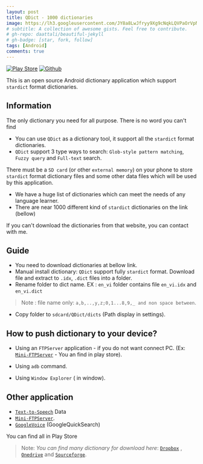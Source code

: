 ```yaml
---
layout: post
title: QDict - 1000 dictionaries
image: https://lh3.googleusercontent.com/JY8a8LwJfryy9Xg9cNqkLQVPaOrVpNQIdCA8zhIX0gXh6E3l78tea9WfyYuoP0yEldQ=s360
# subtitle: A collection of awesome gists. Feel free to contribute.
# gh-repo: daattali/beautiful-jekyll
# gh-badge: [star, fork, follow]
tags: [Android]
comments: true
---
```


[![Play Store](https://www.google.com/photos/about/static/images/badge_google_play_36dp.svg)](https://play.google.com/store/apps/details?id=com.annie.dictionary)
[![Github](https://github.com/namndbka/namndbka.github.io/blob/master/img/github.svg)](https://github.com/namndbka/QDict)


This is an open source Android dictionary application which support `stardict` format dictionaries.

## Information
The only dictionary you need for all purpose. There is no word you can't find

- You can use `QDict` as a dictionary tool, it support all the `stardict` format dictionaries.
- `QDict` support 3 type ways to search:  `Glob-style pattern matching`,  `Fuzzy query` and `Full-text` search.

There must be a `SD card` (or other `external memory`) on your phone to store `stardict` format dictionary files and some other data files which will be used by this application.

- We have a huge list of dictionaries which can meet the needs of any language learner.
- There are near 1000 different kind of `stardict` dictionaries on the link (bellow)

If you can't download the dictionaries from that website, you can contact with me.

## Guide 
- You need to download dictionaries at bellow link.
- Manual install dictionary: `QDict` support fully `stardict` format. Download file and extract to `.idx`, `.dict` files into a folder.
- Rename folder to dict name. EX : `en_vi` folder contains file `en_vi.idx` and `en_vi.dict`
 
 > Note : file name only: `a,b,..,y,z;0,1...8,9,_ and non space between`.
 
+ Copy folder to `sdcard/QDict/dicts` (Path display in settings).

## How to push dictionary to your device?

- Using an `FTPServer` application - if you do not want connect PC. (Ex: [`Mini-FTPServer`](https://play.google.com/store/apps/details?id=com.m2t.ftpserver) - You an find in play store).
- Using `adb` command.

- Using `Window Explorer` ( in window).

## Other application
+ [`Text-to-Speech`](https://play.google.com/store/apps/details?id=com.google.android.tts) Data
+ [`Mini-FTPServer`](https://play.google.com/store/apps/details?id=com.m2t.ftpserver).
+ [`GoogleVoice`](https://play.google.com/store/apps/details?id=com.google.android.googlequicksearchbox) (GoogleQuickSearch)

You can find all in Play Store

> Note: _You can find many dictionary for download here_:
> [`Dropbox`](https://www.dropbox.com/sh/miq4iveecn5a07n/AAD9WiCXwSaEtAz6uBM7lTF7a?dl=0) , [`Onedrive`](https://onedrive.live.com/?cid=9daf11670287140d&id=9DAF11670287140D%21178&authkey=!AE-Ion5R2CrA7do) and [`Sourceforge`](http://sourceforge.net/projects/xdxf/files/dicts-stardict-form-xdxf/002d/).